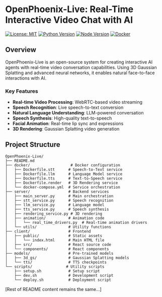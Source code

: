 # OpenPhoenix-Live: Real-Time Interactive Video Chat with AI

[![License: MIT](https://img.shields.io/badge/License-MIT-yellow.svg)](https://opensource.org/licenses/MIT)
[![Python Version](https://img.shields.io/badge/python-3.8%2B-blue)](https://www.python.org/downloads/)
[![Node Version](https://img.shields.io/badge/node-16%2B-green)](https://nodejs.org/)
[![Docker](https://img.shields.io/badge/docker-required-blue)](https://www.docker.com/)

## Overview

OpenPhoenix-Live is an open-source system for creating interactive AI agents with real-time video conversation capabilities. Using 3D Gaussian Splatting and advanced neural networks, it enables natural face-to-face interactions with AI.

### Key Features

- **Real-time Video Processing**: WebRTC-based video streaming
- **Speech Recognition**: Live speech-to-text conversion
- **Natural Language Understanding**: LLM-powered conversation
- **Speech Synthesis**: High-quality text-to-speech
- **Facial Animation**: Real-time lip sync and expressions
- **3D Rendering**: Gaussian Splatting video generation

## Project Structure

```plaintext
OpenPhoenix-Live/
├── README.md
├── docker/                  # Docker configuration
│   ├── Dockerfile.stt      # Speech-to-Text service
│   ├── Dockerfile.llm      # Language Model service
│   ├── Dockerfile.tts      # Text-to-Speech service
│   ├── Dockerfile.render   # 3D Rendering service
│   └── docker-compose.yml  # Service orchestration
├── server/                 # Backend services
│   ├── main_server.py      # Main orchestration
│   ├── stt_service.py      # Speech recognition
│   ├── llm_service.py      # Language model
│   ├── tts_service.py      # Speech synthesis
│   ├── rendering_service.py # 3D rendering
│   ├── animation/          # Animation code
│   │   └── real_time_drivers.py  # Real-time animation drivers
│   └── utils/              # Utility functions
├── client/                 # Frontend
│   ├── public/             # Static assets
│   │   └── index.html      # Main HTML file
│   ├── src/                # React source code
│   └── components/         # React components
├── models/                 # Pre-trained models
│   ├── 3d_gs/              # Gaussian Splatting models
│   └── tts/                # TTS checkpoints
└── scripts/               # Utility scripts
    ├── setup.sh            # Setup script
    ├── dev.sh              # Development script
    └── deploy.sh           # Deployment script
```

[Rest of README content remains the same...]

